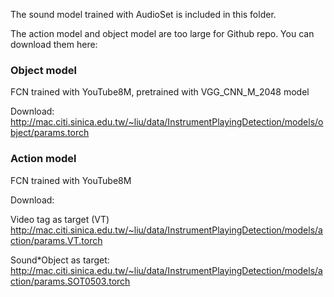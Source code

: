 The sound model trained with AudioSet is included in this folder.

The action model and object model are too large for Github repo.
You can download them here:

### Object model
FCN trained with YouTube8M, pretrained with VGG_CNN_M_2048 model

Download:
http://mac.citi.sinica.edu.tw/~liu/data/InstrumentPlayingDetection/models/object/params.torch

### Action model
FCN trained with YouTube8M

Download:

Video tag as target (VT)
http://mac.citi.sinica.edu.tw/~liu/data/InstrumentPlayingDetection/models/action/params.VT.torch

Sound*Object as target:
http://mac.citi.sinica.edu.tw/~liu/data/InstrumentPlayingDetection/models/action/params.SOT0503.torch
